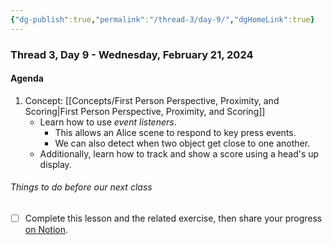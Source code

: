 ```yaml
---
{"dg-publish":true,"permalink":"/thread-3/day-9/","dgHomeLink":true}
---
```


### Thread 3, Day 9 - Wednesday, February 21, 2024
#### Agenda
1. Concept: [[Concepts/First Person Perspective, Proximity, and Scoring\|First Person Perspective, Proximity, and Scoring]]
	- Learn how to use *event listeners*.
		- This allows an Alice scene to respond to key press events.
		- We can also detect when two object get close to one another.
	- Additionally, learn how to track and show a score using a head's up display.

###### Things to do before our next class

- [ ] Complete this lesson and the related exercise, then share your progress [on Notion](https://notion.so).